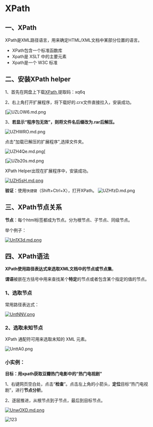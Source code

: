 # XPath


## 一、XPath
XPath是XML路径语言，用来确定HTML/XML文档中某部分位置的语言。

- XPath包含一个标准函数库
- Xpath是 XSLT 中的主要元素
- Xpath是一个 W3C 标准

## 二、安装XPath helper
1、首先在网盘上下载[XPath](https://pan.baidu.com/s/1Sjcyfdf_RCaxiniOQiVwDQ),提取码：xq6q

2、右上角打开扩展程序，将下载好的.crx文件直接拉入，安装成功。

[![UZLOW6.md.png](https://s1.ax1x.com/2020/07/08/UZLOW6.md.png)



3、**若显示“程序包无效”，则将文件名后缀改为.rar后解压。**



![UZHWRO.md.png](https://s1.ax1x.com/2020/07/08/UZHWRO.md.png)



点击"加载已解压的扩展程序",选择文件夹。

![UZH4Qe.md.png](https://s1.ax1x.com/2020/07/08/UZH4Qe.md.png)[

[![UZb20s.md.png](https://s1.ax1x.com/2020/07/08/UZb20s.md.png)

XPath Helper出现在扩展程序中，安装成功。

[![UZH5sH.md.png](https://s1.ax1x.com/2020/07/08/UZH5sH.md.png)](https://imgchr.com/i/UZH5sH)

**验证**：使用`快捷键`（Shift+Ctrl+X），打开XPath。
    ![UZHfzD.md.png](https://s1.ax1x.com/2020/07/08/UZHfzD.md.png)

## 三、XPath节点关系

**节点**：每个html标签都成为节点。分为根节点、子节点、同级节点。

举个例子：

[![Un1X3d.md.png](https://s1.ax1x.com/2020/07/09/Un1X3d.md.png)](https://imgchr.com/i/Un1X3d)

## 四、XPath语法

**XPath使用路径表达式来选取XML文档中的节点或节点集**。

**谓语**被嵌在方括号中用来查找某个**特定**的节点或者包含某个指定的值的节点。

### 1、选取节点

常用路径表达式：

[![UntNNV.png](https://s1.ax1x.com/2020/07/09/UntNNV.png)](https://imgchr.com/i/UntNNV)

### 2、选取未知节点

XPath 通配符可用来选取未知的 XML 元素。

![UnttA0.png](https://s1.ax1x.com/2020/07/09/UnttA0.png)



### 小实例：

**目标：用xpath获取豆瓣热门电影中的“热门电视剧”**

1、右键网页空白处，点击“**检查**”。点击左上角的小箭头，**定位**目标“热门电视剧”，进行**节点分析**。

2、逐层推进，从根节点到子节点，最后到目标节点。

[![UnwOXD.md.png](https://s1.ax1x.com/2020/07/09/UnwOXD.md.png)](https://imgchr.com/i/UnwOXD)





















![123](https://gitee.com/lyyzo/img/raw/master//image//ChMkJ1g2YQeIbYQRABTlVmUrO4AAAYB0gGpqwMAFOVu246.jpg)
